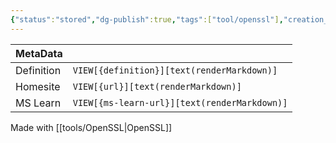 ```yaml
---
{"status":"stored","dg-publish":true,"tags":["tool/openssl"],"creation_date":"2024-05-05 23:10","definition":"undefined","ms-learn-url":"undefined","url":"undefined","aliases":null,"permalink":"/tools/generate-a-certificate-with-open-sll/","dgPassFrontmatter":true}
---
```



| MetaData   |                                              |
| ---------- | -------------------------------------------- |
| Definition | `VIEW[{definition}][text(renderMarkdown)]`   |
| Homesite   | `VIEW[{url}][text(renderMarkdown)]`          |
| MS Learn   | `VIEW[{ms-learn-url}][text(renderMarkdown)]` |
Made with [[tools/OpenSSL\|OpenSSL]]
